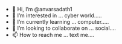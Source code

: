 - 👋 Hi, I’m @anvarsadath1
- 👀 I’m interested in ... cyber world.....
- 🌱 I’m currently learning ... computer.....
- 💞️ I’m looking to collaborate on ... social....
- 📫 How to reach me ... text me....

<!---
anvarsadath11/anvarsadath11 is a ✨ special ✨ repository because its `README.md` (this file) appears on your GitHub profile.
You can click the Preview link to take a look at your changes.
--->
